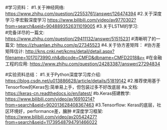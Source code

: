 #学习资料： 
#1.关于神经网络: https://www.zhihu.com/question/22553761/answer/126474394 
#2.关于深度学习:李宏毅深度学习 https://www.bilibili.com/video/av9770302?from=search&seid=9048893526311019005
#3.关于LSTM的学习:  
#完备详尽的一篇文: https://www.zhihu.com/question/29411132/answer/51515231
#清晰明了的一篇文: https://zhuanlan.zhihu.com/p/27345523
#4.关于协方差矩阵：
#协方差矩阵估计: http://kns.cnki.net/kcms/detail/detail.aspx?filename=1017073990.nh&dbcode=CMFD&dbname=CMFD2018&v=
#在金融工程的应用: https://www.zhihu.com/question/24283387/answer/27294834

#实验资料总结：
#1.关于Python深度学习库介绍: https://blog.csdn.net/u013886628/article/details/51819142
#2.推荐使用基于Tensorflow的Keras包:简单易上手，但包装过多不好改底层
#a.文档: https://keras-cn.readthedocs.io/en/latest/
#b.Keras搭建教学: https://www.bilibili.com/video/av16910214?from=search&seid=902013628408367463
#3.Tensorflow: Keras的底层，社区环境好，performance差，臃肿
#深度学习框架: https://www.bilibili.com/video/av20542427?from=search&seid=11739548794791466022
